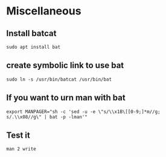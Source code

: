 # Miscellaneous

## Install batcat
```
sudo apt install bat
```
## create symbolic link to use bat
```
sudo ln -s /usr/bin/batcat /usr/bin/bat
```
## If you want to urn man with bat
```
export MANPAGER="sh -c 'sed -u -e \"s/\\x1B\[[0-9;]*m//g; s/.\\x08//g\" | bat -p -lman'"
```
## Test it
```
man 2 write
```









